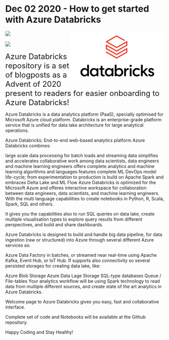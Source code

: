 
<!-- README.md was wriiten in beautiful MacDown  -->
# Dec 02 2020 - How to get started with Azure Databricks

<img src="images/logo-databricks.png" align="right" width="300" />

<!-- badges: start -->
![](http://img.shields.io/badge/Azure-Databricks-red.svg)

![](https://img.shields.io/github/forks/tomaztk/azure-databricks?style=social)
<!-- badges: end -->

<span style="font-size: x-large; font-weight: normal;">Azure Databricks repository is 
a set of blogposts as a Advent of 2020 present to readers for easier onboarding
to Azure Databricks! </span>


Azure Databricks is a data analytics platform (PaaS), specially optimised for Microsoft Azure cloud platform. Databricks is an enterprise-grade platform service that is unified for data lake architecture for large analytical operations.

Azure Databricks: End-to-end web-based analytics platform
Azure Databricks combines:

large scale data processing for batch loads and streaming data
simplifies and accelerates collaborative work among data scientists, data engineers and machine learning engineers
offers complete analytics and machine learning algorithms and languages
features complete ML DevOps model life-cycle; from experimentation to production
is build on Apache Spark and embraces Delta Lake and ML Flow
Azure Databricks is optimized for the Microsoft Azure and offeres interactive workspace for collaboration between data engineers, data scientists, and machine learning engineers. With the multi language capabilities to create notebooks in Python, R, Scala, Spark, SQL and others.

It gives you the capabilities also to run SQL queries on data lake, create multiple visualisation types to explore query results from different perspectives, and build and share dashboards.

Azure Databricks is designed to build and handle big data pipeline, for data ingestion (raw or structured) into Azure through several different Azure services as:

Azure Data Factory in batches,
or streamed near real-time using Apache Kafka,
Event Hub, or
IoT Hub.
If supports also connectivity so several persisted storages for creating data lake, like:

Azure Blob Storage
Azure Data Lage Storage
SQL-type databases
Queue / File-tables
Your analytics workflow will be using Spark technology to read data from multiple different sources, and create state of the art analytics in Azure Databricks.

Welcome page to Azure Databricks gives you easy, fast and collaborative interface.


Complete set of code and Notebooks will be available at the Github repository.

Happy Coding and Stay Healthy!